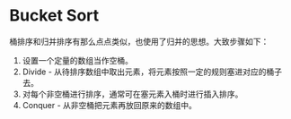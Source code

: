 # Bucket Sort

桶排序和归并排序有那么点点类似，也使用了归并的思想。大致步骤如下：

1. 设置一个定量的数组当作空桶。
2. Divide - 从待排序数组中取出元素，将元素按照一定的规则塞进对应的桶子去。
3. 对每个非空桶进行排序，通常可在塞元素入桶时进行插入排序。
4. Conquer - 从非空桶把元素再放回原来的数组中。
